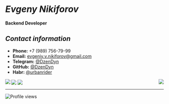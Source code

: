 # *Evgeny Nikiforov*
**Backend Developer**

## *Contact information*
* **Phone:** +7 (989) 756-79-99
* **Email:** evgeniy.v.nikiforov@gmail.com
* **Telegram:** [@DzenDyn](https://t.me/dzendyn) 
* **GitHub:** [@DzenDyn](https://github.com/dzendyn)
* **Habr:** [@urbanrider](https://habr.com/ru/users/urbanrider/)  



<img align="center" src="https://github-readme-stats.vercel.app/api?username=dzendyn&show_icons=true&theme=vue&count_private=true" />

<img align="center" src="https://github-readme-stats.vercel.app/api/top-langs/?username=dzendyn&show_icons=true&theme=vue&layout=compact" />
  
<a href="https://github.com/dzendyn/baseBackend">
  <img align="left" src="https://github-readme-stats.vercel.app/api/pin/?username=dzendyn&repo=baseBackend" />
</a>

<a href="https://github.com/dzendyn/zen-cf-ddns">
  <img align="right" src="https://github-readme-stats.vercel.app/api/pin/?username=dzendyn&repo=zen-cf-ddns" />
</a>

---
![Profile views](https://gpvc.arturio.dev/dzendyn)

<!--

[![Github stats](https://github-readme-stats.vercel.app/api?username=dzendyn&show_icons=true&theme=vue&count_private=true)](https://github.com/dzendyn)
[![Top Langs](https://github-readme-stats.vercel.app/api/top-langs/?username=dzendyn&show_icons=true&theme=vue&layout=compact)](https://github.com/dzendyn)

**DzenDyn/DzenDyn** is a ✨ _special_ ✨ repository because its `README.md` (this file) appears on your GitHub profile.

Here are some ideas to get you started:

- 🔭 I’m currently working on ...
- 🌱 I’m currently learning ...
- 👯 I’m looking to collaborate on ...
- 🤔 I’m looking for help with ...
- 💬 Ask me about ...
- 📫 How to reach me: ...
- 😄 Pronouns: ...
- ⚡ Fun fact: ...
-->
